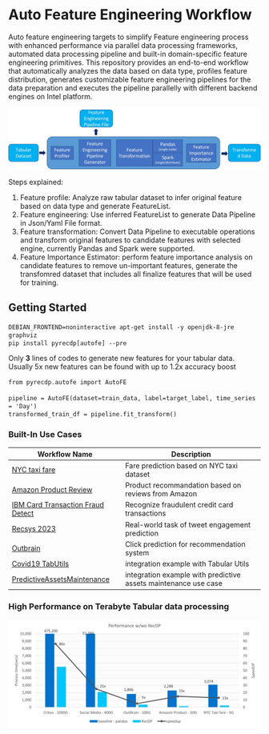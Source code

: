 # Auto Feature Engineering Workflow

Auto feature engineering targets to simplify Feature engineering process with enhanced performance via parallel data processing frameworks, automated data processing pipeline and built-in domain-specific feature engineering primitives. This repository provides an end-to-end workflow that automatically analyzes the data based on data type, profiles feature distribution, generates customizable feature engineering pipelines for the data preparation and executes the pipeline parallelly with different backend engines on Intel platform.

![auto feature engineering explained](/RecDP/resources/autofe_pipeline.jpg)

Steps explained:
1. Feature profile: Analyze raw tabular dataset to infer original feature based on data type and generate FeatureList.
2. Feature engineering: Use inferred FeatureList to generate Data Pipeline in Json/Yaml File format.
3. Feature transformation: Convert Data Pipeline to executable operations and transform original features to candidate features with selected engine, currently Pandas and Spark were supported.
4. Feature Importance Estimator: perform feature importance analysis on candidate features to remove un-important features, generate the transfomred dataset that includes all finalize features that will be used for training. 

## Getting Started

```
DEBIAN_FRONTEND=noninteractive apt-get install -y openjdk-8-jre graphviz
pip install pyrecdp[autofe] --pre
```

Only **3** lines of codes to generate new features for your tabular data. Usually 5x new features can be found with up to 1.2x accuracy boost
```
from pyrecdp.autofe import AutoFE

pipeline = AutoFE(dataset=train_data, label=target_label, time_series = 'Day')
transformed_train_df = pipeline.fit_transform()
```

### Built-In Use Cases

| Workflow Name | Description |
| --- | --- |
| [NYC taxi fare](https://colab.research.google.com/github/intel/auto-feature-engineering/blob/main/applications/nyc_taxi_fare/interactive_notebook.ipynb) | Fare prediction based on NYC taxi dataset |
| [Amazon Product Review](https://colab.research.google.com/github/intel/auto-feature-engineering/blob/main/applications/amazon_product_review/interactive_notebook.ipynb) | Product recommandation based on reviews from Amazon |
| [IBM Card Transaction Fraud Detect](https://colab.research.google.com/github/intel/e2eAIOK/blob/main/RecDP/examples/notebooks/fraud_detection/recdp_aucpr.ipynb) | Recognize fraudulent credit card transactions |
| [Recsys 2023](https://colab.research.google.com/github/intel/e2eAIOK/blob/main/RecDP/examples/notebooks/recsys2023/recdp.ipynb) | Real-world task of tweet engagement prediction |
| [Outbrain](https://colab.research.google.com/github/intel/auto-feature-engineering/blob/main/applications/outbrain_ctr/interactive_notebook.ipynb) | Click prediction for recommendation system |
| [Covid19 TabUtils](https://colab.research.google.com/github/intel/auto-feature-engineering/blob/main/applications/covid19_tabutils/interactive_notebook.ipynb) | integration example with Tabular Utils |
| [PredictiveAssetsMaintenance](https://colab.research.google.com/github/intel/auto-feature-engineering/blob/main/applications/predictive_assets_maintenance/interactive_notebook.ipynb) | integration example with predictive assets maintenance use case |


### High Performance on Terabyte Tabular data processing
![Performance](/RecDP/resources/recdp_performance.jpg)